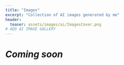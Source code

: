 ```yaml
---
title: "Images"
excerpt: "Collection of AI images generated by me"
header:
  teaser: assets/images/ai/ImagesCover.png
# ADD AI IMAGE GALLERY
---
```


# *Coming soon*
